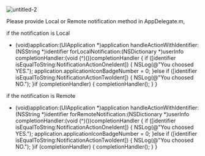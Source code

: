![untitled-2](https://cloud.githubusercontent.com/assets/18044565/18118967/b993a0fe-6f75-11e6-86af-f6477979b18d.gif)

Please provide Local or Remote notification method in AppDelegate.m,

if the notification is Local 

- (void)application:(UIApplication *)application handleActionWithIdentifier:(NSString *)identifier forLocalNotification:(NSDictionary *)userInfo completionHandler:(void (^)())completionHandler {
    if ([identifier isEqualToString:NotificationActionOneIdent]) {
        NSLog(@"You choosed YES.");
        application.applicationIconBadgeNumber = 0;
    }else if ([identifier isEqualToString:NotificationActionTwoIdent]) {
        NSLog(@"You choosed NO.");
    }if (completionHandler) {
        completionHandler();
    }
}

if the notification is Remote

- (void)application:(UIApplication *)application handleActionWithIdentifier:(NSString *)identifier forRemoteNotification:(NSDictionary *)userInfo completionHandler:(void (^)())completionHandler {
    if ([identifier isEqualToString:NotificationActionOneIdent]) {
        NSLog(@"You choosed YES.");
        application.applicationIconBadgeNumber = 0;
    }else if ([identifier isEqualToString:NotificationActionTwoIdent]) {
        NSLog(@"You choosed NO.");
    }if (completionHandler) {
        completionHandler();
    }
}
